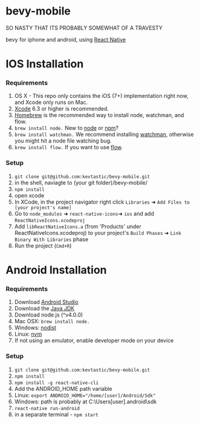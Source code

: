 # bevy-mobile #

SO NASTY THAT ITS PROBABLY SOMEWHAT OF A TRAVESTY

bevy for iphone and android, using <a href='https://facebook.github.io/react-native/'>React Native</a>

# IOS Installation #

### Requirements ###
1. OS X - This repo only contains the iOS (7+) implementation right now, and Xcode only runs on Mac.
2. <a href='https://developer.apple.com/xcode/downloads/'>Xcode</a> 6.3 or higher is recommended.
3. <a href='http://brew.sh/'>Homebrew</a> is the recommended way to install node, watchman, and flow.
4. ```brew install node.``` New to <a href='https://nodejs.org/'>node</a> or <a href='https://docs.npmjs.com/'>npm</a>?
5. ```brew install watchman.``` We recommend installing <a href='https://facebook.github.io/watchman/docs/install.html'>watchman</a>, otherwise you might hit a node file watching bug.
6. ```brew install flow.``` If you want to use <a href='http://www.flowtype.org/'>flow</a>.

### Setup ###
1. ```git clone git@github.com:kevtastic/bevy-mobile.git```
3. in the shell, naviagte to (your git folder)/bevy-mobile/
4. ```npm install```
5. open xcode
7. In XCode, in the project navigator right click `Libraries` ➜ `Add Files to [your project's name]`
8. Go to `node_modules` ➜ `react-native-icons`➜ `ios` and add `ReactNativeIcons.xcodeproj` 
9. Add `libReactNativeIcons.a` (from 'Products' under ReactNativeIcons.xcodeproj) to your project's `Build Phases` ➜ `Link Binary With Libraries` phase
11. Run the project (`Cmd+R`)

# Android Installation #

### Requirements ###
1. Download <a href='https://developer.android.com/sdk/index.html'>Android Studio</a>
2. Download the <a href='http://www.oracle.com/technetwork/java/javase/downloads/jdk8-downloads-2133151.html'>Java JDK</a>
3. Download node.js (^v4.0.0)
  1. Mac OSX: ```brew install node.```
  2. Windows: <a href='https://github.com/marcelklehr/nodist'>nodist</a>
  3. Linux: <a href='https://github.com/creationix/nvm'>nvm</a>
4. If not using an emulator, enable developer mode on your device

### Setup ###
1. ```git clone git@github.com:kevtastic/bevy-mobile.git```
2. ```npm install```
3. ```npm install -g react-native-cli```
4. Add the ANDROID_HOME path variable
  1. Linux: ```export ANDROID_HOME="/home/[user]/Android/Sdk"```
  2. Windows: path is probably at C:\Users\[user]\.android\sdk
5. ```react-native run-android```
6. in a separate terminal - ```npm start```
